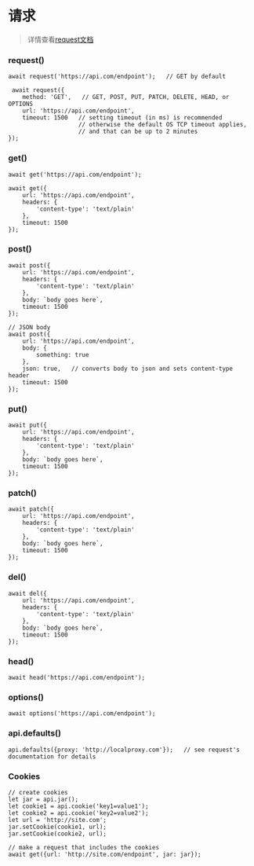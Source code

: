 # 请求

> 详情查看[request文档](https://github.com/request/request)

### request\(\)

```
await request('https://api.com/endpoint');   // GET by default
```

```
 await request({
    method: 'GET',   // GET, POST, PUT, PATCH, DELETE, HEAD, or OPTIONS
    url: 'https://api.com/endpoint',
    timeout: 1500   // setting timeout (in ms) is recommended
                    // otherwise the default OS TCP timeout applies,
                    // and that can be up to 2 minutes
});
```

### get\(\)

```
await get('https://api.com/endpoint');
```

```
await get({
    url: 'https://api.com/endpoint',
    headers: {
        'content-type': 'text/plain'
    },
    timeout: 1500
});
```

### post\(\)

    await post({
        url: 'https://api.com/endpoint',
        headers: {
            'content-type': 'text/plain'
        },
        body: `body goes here`,
        timeout: 1500
    });

```
// JSON body
await post({
    url: 'https://api.com/endpoint',
    body: {
        something: true
    },
    json: true,   // converts body to json and sets content-type header
    timeout: 1500
});
```

### put\(\)

    await put({
        url: 'https://api.com/endpoint',
        headers: {
            'content-type': 'text/plain'
        },
        body: `body goes here`,
        timeout: 1500
    });

### patch\(\)

    await patch({
        url: 'https://api.com/endpoint',
        headers: {
            'content-type': 'text/plain'
        },
        body: `body goes here`,
        timeout: 1500
    });

### del\(\)

    await del({
        url: 'https://api.com/endpoint',
        headers: {
            'content-type': 'text/plain'
        },
        body: `body goes here`,
        timeout: 1500
    });

### head\(\)

```
await head('https://api.com/endpoint');
```

### options\(\)

```
await options('https://api.com/endpoint');
```

### api.defaults\(\)

```
api.defaults({proxy: 'http://localproxy.com'});   // see request's documentation for details
```

### Cookies

```
// create cookies
let jar = api.jar();
let cookie1 = api.cookie('key1=value1');
let cookie2 = api.cookie('key2=value2');
let url = 'http://site.com';
jar.setCookie(cookie1, url);
jar.setCookie(cookie2, url);
 
// make a request that includes the cookies
await get({url: 'http://site.com/endpoint', jar: jar});
```



